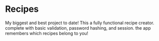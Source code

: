 # Recipes
My biggest and best project to date!
This a fully functional recipe creator. complete with basic validation, password hashing, and session. the app remembers which recipes belong to you!
